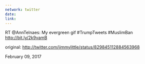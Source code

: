 ```yaml
---
network: twitter
date:
link:
---
```

RT @AnnTelnaes: My evergreen gif #TrumpTweets #MuslimBan http://bit.ly/2k9vamB 

original: http://twitter.com/jimmylittle/status/829845112884563968 

February 09, 2017